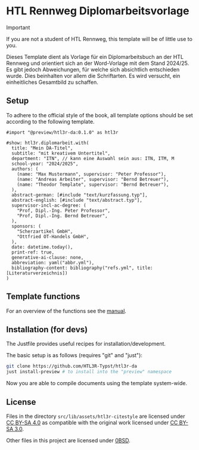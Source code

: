 # HTL Rennweg Diplomarbeitsvorlage

> [!IMPORTANT]
> If you are not a student of HTL Rennweg, this template will be of little use to you.

Dieses Template dient als Vorlage für ein Diplomarbeitsbuch an der HTL Rennweg und orientiert
sich an der Word-Vorlage mit dem Stand 2024/25. Es gibt jedoch Abweichungen, für welche sich
absichtlich entschieden wurde. Dies beinhalten vor allem die Schriftarten. Es wird versucht,
ein einheitliches Gesamtbild zu schaffen.

## Setup

To adhere to the official style of the book, all template options should be set according to the following template.

```typ
#import "@preview/htl3r-da:0.1.0" as htl3r

#show: htl3r.diplomarbeit.with(
  title: "Mein DA-Titel",
  subtitle: "mit kreativem Untertitel",
  department: "ITN", // kann eine Auswahl sein aus: ITN, ITM, M
  school-year: "2024/2025",
  authors: (
    (name: "Max Mustermann", supervisor: "Peter Professor"),
    (name: "Andreas Arbeiter", supervisor: "Bernd Betreuer"),
    (name: "Theodor Template", supervisor: "Bernd Betreuer"),
  ),
  abstract-german: [#include "text/kurzfassung.typ"],
  abstract-english: [#include "text/abstract.typ"],
  supervisor-incl-ac-degree: (
    "Prof, Dipl.-Ing. Peter Professor",
    "Prof, Dipl.-Ing. Bernd Betreuer",
  ),
  sponsors: (
    "Scherzartikel GmbH",
    "Ottfried OT-Handels GmbH",
  ),
  date: datetime.today(),
  print-ref: true,
  generative-ai-clause: none,
  abbreviation: yaml("abbr.yml"),
  bibliography-content: bibliography("refs.yml", title: [Literaturverzeichnis])
)
```

## Template functions
For an overview of the functions see the [manual](docs/manual.pdf).

## Installation (for devs)

The Justfile provides useful recipes for installation/development.

The basic setup is as follows (requires "git" and "just"):

```bash
git clone https://github.com/HTL3R-Typst/htl3r-da
just install-preview # to install into the "preview" namespace
```

Now you are able to compile documents using the template system-wide.

## License

Files in the directory `src/lib/assets/htl3r-citestyle` are licensed under [CC BY-SA 4.0](https://creativecommons.org/licenses/by-sa/4.0/)
as compatible with the original work licensed under [CC BY-SA 3.0](https://creativecommons.org/licenses/by-sa/3.0/).

Other files in this project are licensed under [0BSD](https://opensource.org/license/0bsd).
